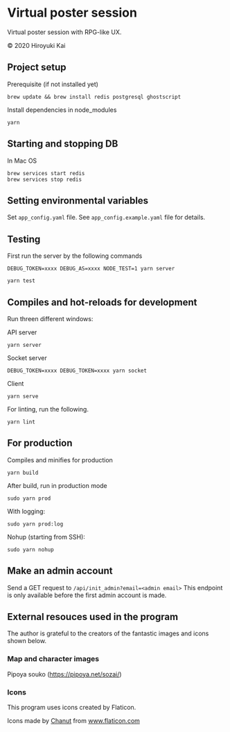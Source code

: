 # Virtual poster session

Virtual poster session with RPG-like UX.

&copy; 2020 Hiroyuki Kai

## Project setup

Prerequisite (if not installed yet)

```
brew update && brew install redis postgresql ghostscript
```

Install dependencies in node_modules

```
yarn
```

## Starting and stopping DB

In Mac OS

```
brew services start redis
brew services stop redis
```

## Setting environmental variables

Set `app_config.yaml` file. See `app_config.example.yaml` file for details.

## Testing

First run the server by the following commands

```
DEBUG_TOKEN=xxxx DEBUG_AS=xxxx NODE_TEST=1 yarn server
```

```
yarn test
```

## Compiles and hot-reloads for development

Run threen different windows:

API server

```
yarn server
```

Socket server

```
DEBUG_TOKEN=xxxx DEBUG_TOKEN=xxxx yarn socket
```

Client

```
yarn serve
```

For linting, run the following.

```
yarn lint
```

## For production

Compiles and minifies for production

```
yarn build
```

After build, run in production mode

```
sudo yarn prod
```

With logging:

```
sudo yarn prod:log
```

Nohup (starting from SSH):

```
sudo yarn nohup
```

## Make an admin account

Send a GET request to `/api/init_admin?email=<admin email>`
This endpoint is only available before the first admin account is made.

## External resouces used in the program

The author is grateful to the creators of the fantastic images and icons shown below.

### Map and character images

Pipoya souko (https://pipoya.net/sozai/)

### Icons

This program uses icons created by Flaticon.

<div>Icons made by <a href="https://www.flaticon.com/authors/chanut" title="Chanut">Chanut</a> from <a href="https://www.flaticon.com/" title="Flaticon">www.flaticon.com</a></div>
